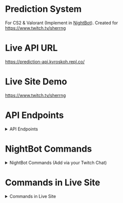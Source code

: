 # Prediction System
For CS2 &amp; Valorant (Implement in [NightBot](https://nightbot.tv)). Created for https://www.twitch.tv/sherrng

# Live API URL
https://prediction-api.kyroskoh.repl.co/

# Live Site Demo
https://www.twitch.tv/sherrng

# API Endpoints
<details>
<summary>API Endpoints</summary>

## Add your prediction
/prediction/:channel/add?username={user}&prediction=13-11

## Edit your prediction
/prediction/:channel/edit?username={user}&prediction=11-13

## List all predictions
/prediction/:channel/list

## Check on Prediction System status (Check for Close or Open)
/prediction/:channel/status

## Set result and show winners (Prediction System needs to be closed first)
/prediction/:channel/result?result=13-10

## Open a new prediction (WARN: Previous data will be cleared)
/prediction/:channel/open

## Close predictions
/prediction/:channel/close

## Force adding an user's prediction when Prediction has been closed
/prediction/:channel/addByOwner?username={otheruser}&prediction=13-9

## Force adding an user's prediction when Prediction has been closed
/prediction/:channel/addByMods?mods={modUser}&username={otherUser}&prediction=13-9

## Force adding an user's prediction when Prediction has been closed!
/prediction/:channel/addByAdmins?admins={adminUser}&username={otherUser}&prediction=13-9

## Add a Twitch Channel Prediction Admin
/prediction/:channel/admin/addAdmin?username={user}

## Remove a Twitch Channel Prediction Admin
/prediction/:channel/admin/removeAdmin?username={user}

## List all Twitch Channel Prediction Admins
/prediction/:channel/admin/list

</details>

# NightBot Commands
<details>
<summary>NightBot Commands (Add via your Twitch Chat)</summary>

## To show all the important prediction commands
!addcom !predictcmds -cd=5 Commands for Prediction System (created by @KyrosKoh): !opredict (mod only), !apredict xx-xx, !epredict xx-xx, !lpredict, !cpredict (mod only), !wpredict xx-xx (mod only), !fpredict username xx-xx (owner only), !spredict	
 
## For everyone
### Add your prediction
!addcom !addpredict -cd=5 $(urlfetch https://prediction-api.kyroskoh.repl.co/prediction/$(channel)/add?username=$(user)&prediction=$(1))
!addcom !apredict -cd=5 $(urlfetch https://prediction-api.kyroskoh.repl.co/prediction/$(channel)/add?username=$(user)&prediction=$(1))
!addcom !ap -cd=5 $(urlfetch https://prediction-api.kyroskoh.repl.co/prediction/$(channel)/add?username=$(user)&prediction=$(1))
Usage: !apredict 13-11

### Edit your prediction
!addcom !editpredict -cd=5 $(urlfetch https://prediction-api.kyroskoh.repl.co/prediction/$(channel)/edit?
username=$(user)&prediction=$(1))
!addcom !epredict -cd=5 $(urlfetch https://prediction-api.kyroskoh.repl.co/prediction/$(channel)/edit?
username=$(user)&prediction=$(1))
!addcom !ep -cd=5 $(urlfetch https://prediction-api.kyroskoh.repl.co/prediction/$(channel)/edit?
username=$(user)&prediction=$(1))
Usage: !epredict 11-13

### List all predictions
!addcom !listpredict -cd=5 $(urlfetch https://prediction-api.kyroskoh.repl.co/prediction/$(channel)/list)
!addcom !lpredict -cd=5 $(urlfetch https://prediction-api.kyroskoh.repl.co/prediction/$(channel)/list)	
!addcom !lp -cd=5 $(urlfetch https://prediction-api.kyroskoh.repl.co/prediction/$(channel)/list)
Usage: !lpredict

### Check on Prediction System status (Check for Close or Open)
!addcom !predictstatus -cd=5 $(urlfetch https://prediction-api.kyroskoh.repl.co/prediction/$(channel)/status)
!addcom !spredict -cd=5 $(urlfetch https://prediction-api.kyroskoh.repl.co/prediction/$(channel)/status)
!addcom !sp -cd=5 $(urlfetch https://prediction-api.kyroskoh.repl.co/prediction/$(channel)/status)	
Usage: !spredict

## For Twitch Channel Owner
### Add a Twitch Channel Prediction Admin
!addcom !addadminpredict -cd=5 -ul=owner $(urlfetch https://prediction-api.kyroskoh.repl.co/prediction/$(channel)/admin/addAdmin?username=$(1))
Usage: !addadminpredict NightBot

### Remove a Twitch Channel Prediction Admin
!addcom !removeadminpredict -cd=5 -ul=owner $(urlfetch https://prediction-api.kyroskoh.repl.co/prediction/$(channel)/admin/removeAdmin?username=$(1))
!addcom !remadminpredict -cd=5 -ul=owner $(urlfetch https://prediction-api.kyroskoh.repl.co/prediction/$(channel)/admin/removeAdmin?username=$(1))	
Usage: !remadminpredict NightBot

### List all Twitch Channel Prediction Admins
!addcom !listadminpredict -cd=5 $(urlfetch https://prediction-api.kyroskoh.repl.co/prediction/$(channel)/admin/list)
!addcom !ladminpredict $(urlfetch https://prediction-api.kyroskoh.repl.co/prediction/$(channel)/admin/list)
!addcom !lap $(urlfetch https://prediction-api.kyroskoh.repl.co/prediction/$(channel)/admin/list)
Usage: !ladminpredict

### Force adding an user's prediction when Prediction has been closed
!addcom !faddpredict -cd=5 -ul=owner $(urlfetch https://prediction-api.kyroskoh.repl.co/prediction/$(channel)/addByOwner?username=$(1)&prediction=$(2))
!addcom !fpredict -cd=5 -ul=owner $(urlfetch https://prediction-api.kyroskoh.repl.co/prediction/$(channel)/addByOwner?username=$(1)&prediction=$(2))
Usage: !fpredict NightBot 13-9

## For Twitch Channel Mods (Twitch Channel Owner can use too!)
### Force adding an user's prediction when Prediction has been closed
!addcom !fmodpredict -cd=5 -ul=mod $(urlfetch https://prediction-api.kyroskoh.repl.co/prediction/$(channel)/addByMods?mods=$(user)&username=$(1)&prediction=$(2))
Usage: !fmodpredict NightBot 13-9

### Open a new prediction (WARN: Previous data will be cleared)
!addcom !openpredict -cd=5 -ul=mod $(urlfetch https://prediction-api.kyroskoh.repl.co/prediction/$(channel)/open)
!addcom !opredict -cd=5 -ul=mod $(urlfetch https://prediction-api.kyroskoh.repl.co/prediction/$(channel)/open)
!addcom !op -cd=5 -ul=mod $(urlfetch https://prediction-api.kyroskoh.repl.co/prediction/$(channel)/open)	
Usage: !opredict

### Close predictions
!addcom !closepredict -cd=5 -ul=mod $(urlfetch https://prediction-api.kyroskoh.repl.co/prediction/$(channel)/close)
!addcom !cpredict -cd=5 -ul=mod $(urlfetch https://prediction-api.kyroskoh.repl.co/prediction/$(channel)/close)
!addcom !cp -cd=5 -ul=mod $(urlfetch https://prediction-api.kyroskoh.repl.co/prediction/$(channel)/close)
Usage: !cpredict

### Set result and show winners (Prediction System needs to be closed first)
!addcom !wonpredict -cd=5 -ul=mod $(urlfetch https://prediction-api.kyroskoh.repl.co/prediction/$(channel)/result?result=$(1))
!addcom !wp -cd=5 -ul=mod $(urlfetch https://prediction-api.kyroskoh.repl.co/prediction/$(channel)/result?result=$(1))
!addcom !wpredict -cd=5 -ul=mod $(urlfetch https://prediction-api.kyroskoh.repl.co/prediction/$(channel)/result?result=$(1))
!addcom !resultpredict -cd=5 -ul=mod $(urlfetch https://prediction-api.kyroskoh.repl.co/prediction/$(channel)/result?result=$(1))
!addcom !rpredict -cd=5 -ul=mod $(urlfetch https://prediction-api.kyroskoh.repl.co/prediction/$(channel)/result?result=$(1))
!addcom !rp -cd=5 -ul=mod $(urlfetch https://prediction-api.kyroskoh.repl.co/prediction/$(channel)/result?result=$(1))
Usage: !wpredict 13-10

## For Assigned Twitch Channel Prediction Admins (No other access like Twitch Channel Mods)
### Force adding an user's prediction when Prediction has been closed!
!addcom !fadminpredict -cd=5 $(urlfetch https://prediction-api.kyroskoh.repl.co/prediction/$(channel)/addByAdmins?admins=$(user)&username=$(1)&prediction=$(2))
Usage: !fadminpredict NightBot 13-9

</details>

# Commands in Live Site
<details>
<summary>Commands in Live Site</summary>

## For everyone
### !addpredict / !apredict / !ap
Description: Add your prediction
Usage: !apredict 13-11

### !editpredict / !epredict / !ep
Description: Edit your prediction
Usage: !epredict 11-13

### !listpredict / !lpredict / !lp
Description: List all predictions
Usage: !lpredict

### !predictstatus / !spredict / !sp
Description: Check on Prediction System status (Check for Close or Open)
Usage: !spredict

## For Twitch Channel Owner
### !addadminpredict
Description: Add a Twitch Channel Prediction Admin
Usage: !addadminpredict NightBot

### !removeadminpredict / !remadminpredict
Description: Remove a Twitch Channel Prediction Admin
Usage: !remadminpredict NightBot

## !listadminpredict / !ladminpredict / !lap
Description: List all Twitch Channel Prediction Admins
Usage: !ladminpredict

### !fpredict / !faddpredict
Description: Force adding an user's prediction when Prediction has been closed
Usage: !fpredict NightBot 13-9

## For Twitch Channel Mods (Twitch Channel Owner can use too!)
### !fmodpredict
Description: Force adding an user's prediction when Prediction has been closed
Usage: !fmodpredict NightBot 13-9

### !openpredict / !opredict / !op
Description: Open a new prediction (WARN: Previous data will be cleared)
Usage: !opredict

### !closepredict / !cpredict / !cp
Description: Close predictions
Usage: !cpredict

### !wonpredict / !wpredict / !wp / !resultpredict / !rpredict / !rp
Description: Set result and show winners (Prediction System needs to be closed first)
Usage: !wpredict 13-10

## For Assigned Twitch Channel Prediction Admins (No other access like Twitch Channel Mods)
### !fadminpredict
Description: Force adding an user's prediction when Prediction has been closed!
Usage: !fadminpredict NightBot 13-9

</details>